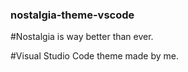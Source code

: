### nostalgia-theme-vscode
#Nostalgia is way better than ever.

#Visual Studio Code theme made by me.
